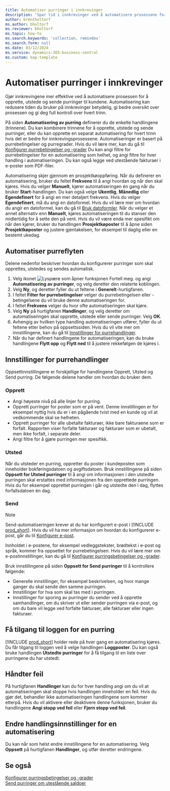 ```yaml
---
title: Automatiser purringer i innkrevinger
description: 'Spar tid i innkrevinger ved å automatisere prosessene for å opprette, utstede og sende purringer til kunder.'
author: brentholtorf
ms.author: bholtorf
ms.reviewer: bholtorf
ms.topic: how-to
ms.search.keywords: 'collection, remindes'
ms.search.form: null
ms.date: 03/12/2024
ms.service: dynamics-365-business-central
ms.custom: bap-template
---
```

# Automatiser purringer i innkrevinger

Gjør innkrevingene mer effektive ved å automatisere prosessen for å opprette, utstede og sende purringer til kundene. Automatisering kan redusere tiden du bruker på innkrevinger betydelig, gi bedre oversikt over prosessen og gi deg full kontroll over hvert trinn.

På siden **Automatisering av purring** definerer du de enkelte handlingene (trinnene). Du kan kombinere trinnene for å opprette, utstede og sende purringer, eller du kan opprette en separat automatisering for hvert trinn hvis det er bedre for innkrevingsprosessene. Automatiseringer er basert på purrebetingelser og purregrader. Hvis du vil lære mer, kan du gå til [Konfigurer purrebetingelser og -grader](finance-setup-reminders.md) Du kan angi filtre for purrebetingelser for en automatisering som helhet, og angi filtre for hver handling i automatiseringen. Du kan også legge ved utestående fakturaer i e-poster som PDF-filer.

Automatisering skjer gjennom en prosjektkøoppføring. Når du definerer en automatisering, bruker du feltet **Frekvens** til å angi hvordan og når den skal kjøres. Hvis du velger **Manuelt**, kjører automatiseringen én gang når du bruker **Start**-handlingen. Du kan også velge **Ukentlig**, **Månedlig** eller **Egendefinert** for å angi en mer detaljert frekvens. Hvis du velger **Egendefinert**, må du angi en datoformel. Hvis du vil lære mer om hvordan du angir en datoformel, kan du gå til [Bruk datoformler](ui-enter-date-ranges.md#use-date-formulas). Når du velger et annet alternativ enn **Manuelt**, kjøres automatiseringen til du stanser den midlertidig for å sette den på vent. Hvis du vil være enda mer spesifikt om når den kjører, bruker du handlingen **Prosjektkøposter** til å åpne siden **Prosjektkøposter** og justere gjentakelsen, for eksempel til daglig eller en bestemt ukedag.

## Automatiser purreflyten

Delene nedenfor beskriver hvordan du konfigurerer purringer som skal opprettes, utstedes og sendes automatisk.

1. Velg ikonet ![Lyspære som åpner funksjonen Fortell meg.](media/ui-search/search_small.png "Fortell hva du vil gjøre") og angi **Automatisering av purringer**, og velg deretter den relaterte koblingen.
1. Velg **Ny**, og deretter fyller du ut feltene i **Generelt**-hurtigfanen.
1. I feltet **Filter for purrebetingelser** velger du purrebetingelsen eller -betingelsene du vil bruke denne automatiseringen for.
1. I feltet **Frekvens** velger du hvor ofte automatiseringen skal kjøre.
1. Velg **Ny** på hurtigfanen **Handlinger**, og velg deretter om automatiseringen skal opprette, utstede eller sende purringer. Velg **OK**.
1. Avhengig av hvilken type handling automatiseringen utfører, fyller du ut feltene etter behov på oppsettssiden. Hvis du vil vite mer om innstillingene, kan du gå til [Innstillinger for purrehandlinger](#settings-for-reminder-actions).
1. Når du har definert handlingene for automatiseringen, kan du bruke handlingene **Flytt opp** og **Flytt ned** til å justere rekkefølgen de kjøres i.

## Innstillinger for purrehandlinger

Oppsettinnstillingene er forskjellige for handlingene Opprett, Utsted og Send purring. De følgende delene handler om hvordan du bruker dem.

### Opprett

* Angi høyeste nivå på alle linjer for purring.  
* Opprett purringer for poster som er på vent. Denne innstillingen er for eksempel nyttig hvis du er i en pågående tvist med en kunde og vil at vedkommende skal se helheten.
* Opprett purringer for alle ubetalte fakturaer, ikke bare fakturaene som er forfalt. Rapporten viser forfalte fakturaer og fakturaer som er ubetalt, men ikke forfalt, i separate deler.
* Angi filtre for å gjøre purringen mer spesifikk.

### Utsted

Når du utsteder en purring, oppretter du poster i kundeposten som inneholder bokføringsdatoen og avgiftsdatoen. Bruk innstillingene på siden **Oppsett for Utsted purringer** til å angi om informasjonen i den utstedte purringen skal erstattes med informasjonen fra den opprettede purringen. Hvis du for eksempel opprettet purringen i går og utstedte den i dag, flyttes forfallsdatoen én dag.

### Send

> [!NOTE]
> Send-automatiseringen krever at du har konfigurert e-post i [!INCLUDE [prod_short](includes/prod_short.md)]. Hvis du vil ha mer informasjon om hvordan du konfigurerer e-post, går du til [Konfigurer e-post](admin-how-setup-email.md).

Innholdet i e-postene, for eksempel vedleggstekster, brødtekst i e-post og språk, kommer fra oppsettet for purrebetingelsen. Hvis du vil lære mer om e-postinnstillinger, kan du gå til [Konfigurer purringsbetingelser og -grader](finance-setup-reminders.md).

Bruk innstillingene på siden **Oppsett for Send purringer** til å kontrollere følgende:

* Generelle innstillinger, for eksempel beskrivelsen, og hvor mange ganger du skal sende den samme purringen.
* Innstillinger for hva som skal tas med i purringen.
* Innstillinger for sporing av purringer du sender ved å opprette samhandlinger, om du skriver ut eller sender purringen via e-post, og om du bare vil legge ved forfalte fakturaer, alle fakturaer eller ingen fakturaer. 

## Få tilgang til loggen for en purring

[!INCLUDE [prod_short](includes/prod_short.md)] holder rede på hver gang en automatisering kjøres. Du får tilgang til loggen ved å velge handlingen **Loggposter**. Du kan også bruke handlingen **Utstedte purringer** for å få tilgang til en liste over purringene du har utstedt.

## Håndter feil

På hurtigfanen **Handlinger** kan du for hver handling angi om du vil at automatiseringen skal stoppe hvis handlingen inneholder en feil. Hvis du gjør det, behandler ikke automatiseringen handlingene som kommer etterpå. Hvis du vil aktivere eller deaktivere denne funksjonen, bruker du handlingene **Angi stopp ved feil** eller **Fjern stopp ved feil**.

## Endre handlingsinnstillinger for en automatisering

Du kan når som helst endre innstillingene for en automatisering. Velg **Oppsett** på hurtigfanen **Handlinger**, og utfør deretter endringene.

## Se også

[Konfigurer purringsbetingelser og -grader](finance-setup-reminders.md)  
[Send purringer om utestående saldoer](receivables-send-reminders.md)  
